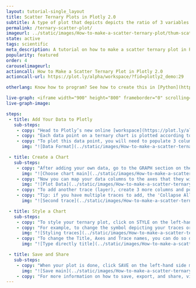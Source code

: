 ```yaml
---
layout: tutorial-single_layout
title: Scatter Ternary Plots in Plotly 2.0
subtitle: A type of plot that depicts depicts the ratio of 3 variables on a triangular grid.
permalink: /ternary-scatter-plot/
imageurl: ../static/images/How-to-make-a-scatter-ternary-plot/thum-scatter-ternary.png
state: active
tags: scientific
meta_description: A tutorial on how to make a scatter ternary plot in Plotly 2.0.
popularity: featured
order: 4
carouselimageurl:
actioncall: How to Make a Scatter Ternary Plot in Plotly 2.0
actioncall-url: https://plot.ly/alpha/workspace/?fid=plotly2_demo:29

otherlang: Know how to program? See how to create this in [Python](https://plot.ly/python/ternary-plots/),  [Javascript](https://plot.ly/javascript/ternary-plots/) and [Matlab](https://plot.ly/matlab/ternary-plots/).

live-graph: <iframe width="900" height="800" frameborder="0" scrolling="no" src="https://plot.ly/~plotly2_demo/29.embed"></iframe>
live-graph-image:

steps:
 - title: Add Your Data to Plotly
   sub-steps:
    - copy: "Head to Plotly’s new online [workspace](https://plot.ly/alpha/workspace/) and add your data. You have the option of typing directly in the grid, uploading your file, or entering a URL of an online dataset. Plotly accepts .xls, .xlsx, or .csv files. For more information on how to enter your data, see [this](http://help.plot.ly/add-data-to-the-plotly-grid/) tutorial."
    - copy: "Each data point on a ternary chart is plotted according to its relative composition with respects to the 3 main axes. For example, the data point (1, 2, 1) represents a data point that is made up of 25% of axis 1, 50% of axis 2, 25% of axis 3, this sums up to 100% of this point's composition with relation to axes A, B, and C."
    - copy: "To plot this data point, you will need to populate 3 columns on the grid, each column will then be mapped to one of the 3 axes. To add an additional data point to the graph, you will need to add an additional row to these 3 columns. In the example below, you can see how we would enter data to plot 4 data points onto our ternary plot."
      img: "![Data Format](../static/images/How-to-make-a-scatter-ternary-plot/data-formatting.png)"

 - title: Create a Chart
   sub-steps:
    - copy: "After adding your own data, go to the GRAPH section on the left-hand side menu of the workspace and select 'Ternary plot' from the 'Chart Type' dropdown menu."
      img: "![Choose chart main](../static/images/How-to-make-a-scatter-ternary-plot/select-ternary.png)"
    - copy: "Now you can map your data columns to the axes that they will represent on the ternary graph. Once this mapping is complete, the data points you've entered into the grid will appear on the ternary plot."
      img: "![Plot Data](../static/images/How-to-make-a-scatter-ternary-plot/data-plotting.png)"
    - copy: "To add another trace (layer), create 3 more columns and populate them with your data for the next trace. You can also reuse the same columns, if relevant, on multiple traces. Once your data for the second trace is added, you will have to map your columns to axes for the second trace, just like we did for the first trace. To do so, click on the '+Trace' button in the upper right corner of the GRAPH panel. Assign the columns you've created for the second trace to their respective A, B, C axes. You should now see two traces on your scatter ternary plot."
    - copy: "Tip: if you have multiple traces to add, the 'Collapse All' button may be useful to easily get back to the specific trace that you want to work on."
      img: "![Second trace](../static/images/How-to-make-a-scatter-ternary-plot/second-trace.png)"

 - title: Style a Chart
   sub-steps:
    - copy: "To style your ternary plot, click on STYLE on the left-hand side menu of the workspace and play around with the styling of your plot."
    - copy: "For example, to change the symbol depicting your traces or any other styling related to the data that you plotted, go to ‘Traces’ under the STYLE tab, and change the symbol associated to the points that you graphed. The 'Display' needs to be set to 'Points' in order to do so. Also, please note that certain colours and typefaces are available only with a PRO subscription. Click [here](https://plot.ly/products/cloud/) to upgrade!"
      img: "![Styling traces](../static/images/How-to-make-a-scatter-ternary-plot/styling.png)"
    - copy: "To change the Title, Axes and Trace names, you can do so directly on the graph by double-clicking on the corresponding area. Further styling is also possible under the 'Layout' and 'Axes' sections of the STYLE menu. Note that to style trace names, the 'Legend' needs to be set to visible, if it is not the case, go to the 'Legend' section under the STYLE menu and select the option 'Show'."
      img: "![Type directly title](../static/images/How-to-make-a-scatter-ternary-plot/titles.png)"

 - title: Save and Share
   sub-steps:
    - copy: "When your plot is done, click SAVE on the left-hand side menu, give your plot and grid a name, and identify them as 'Public' or 'Private'."
      img: "![Save main](../static/images/How-to-make-a-scatter-ternary-plot/save.png)"
    - copy: "For more information on how to save, export, and share, visit [this](http://help.plot.ly/save-share-and-export-in-plotly/) page!"
---
```


